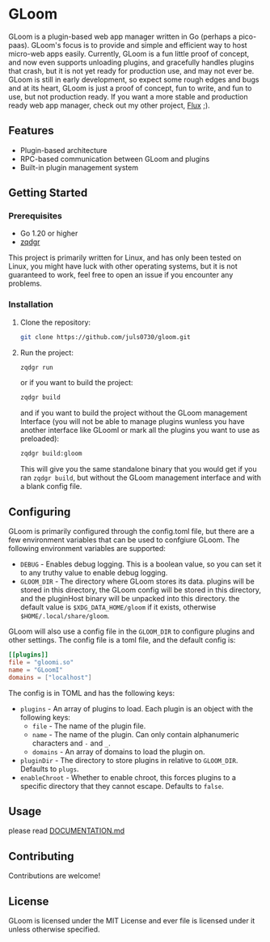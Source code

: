 # GLoom

GLoom is a plugin-based web app manager written in Go (perhaps a pico-paas). GLoom's focus is to provide and simple and efficient way to host micro-web apps easily. Currently, GLoom is a fun little proof of concept, and now even supports unloading plugins, and gracefully handles plugins that crash, but it is not yet ready for production use, and may not ever be. GLoom is still in early development, so expect some rough edges and bugs and at its heart, GLoom is just a proof of concept, fun to write, and fun to use, but not production ready. If you want a more stable and production ready web app manager, check out my other project, [Flux](https://github.com/juls0730/flux) ;). 

## Features

- Plugin-based architecture
- RPC-based communication between GLoom and plugins
- Built-in plugin management system

## Getting Started

### Prerequisites

- Go 1.20 or higher
- [zqdgr](https://github.com/juls0730/zqdgr)

This project is primarily written for Linux, and has only been tested on Linux, you might have luck with other operating systems, but it is not guaranteed to work, feel free to open an issue if you encounter any problems.

### Installation

1. Clone the repository:
    ```bash
    git clone https://github.com/juls0730/gloom.git
    ```

2. Run the project:
    ```bash
    zqdgr run
    ```

    or if you want to build the project:
    ```bash
    zqdgr build
    ```
    
    and if you want to build the project without the GLoom management Interface (you will not be able to manage plugins wunless you have another interface like GLoomI or mark all the plugins you want to use as preloaded):
    ```bash
    zqdgr build:gloom
    ```

    This will give you the same standalone binary that you would get if you ran `zqdgr build`, but without the GLoom
    management interface and with a blank config file.

## Configuring

GLoom is primarily configured through the config.toml file, but there are a few environment variables that can be used
to confgiure GLoom. The following environment variables are supported: 

- `DEBUG` - Enables debug logging. This is a boolean value, so you can set it to any truthy value to enable debug
  logging.
- `GLOOM_DIR` - The directory where GLoom stores its data. plugins will be stored in this directory, the GLoom config
  will be stored in this directory, and the pluginHost binary will be unpacked into this directory. the default value is
  `$XDG_DATA_HOME/gloom` if it exists, otherwise `$HOME/.local/share/gloom`.

GLoom will also use a config file in the `GLOOM_DIR` to configure plugins and other settings. The config file is a toml file, and the default config is:

```toml
[[plugins]]
file = "gloomi.so"
name = "GLoomI"
domains = ["localhost"]
```

The config is in TOML and has the following keys:

- `plugins` - An array of plugins to load. Each plugin is an object with the following keys:
  - `file` - The name of the plugin file.
  - `name` - The name of the plugin. Can only contain alphanumeric characters and `-` and `_`.
  - `domains` - An array of domains to load the plugin on.
- `pluginDir` - The directory to store plugins in relative to `GLOOM_DIR`. Defaults to `plugs`.
- `enableChroot` - Whether to enable chroot, this forces plugins to a specific directory that they cannot escape.
  Defaults to `false`.

## Usage

please read [DOCUMENTATION.md](DOCUMENTATION.md)

## Contributing

Contributions are welcome!

## License

GLoom is licensed under the MIT License and ever file is licensed under it unless otherwise specified.
